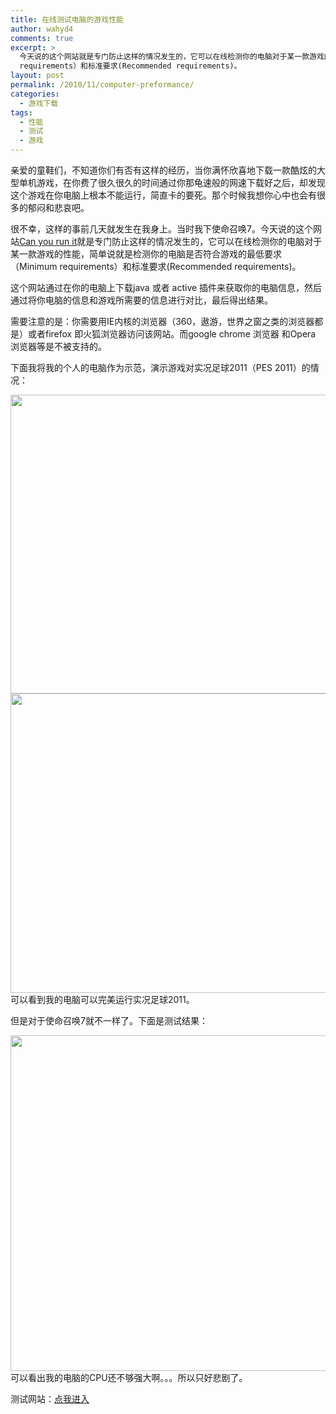 ```yaml
---
title: 在线测试电脑的游戏性能
author: wahyd4
comments: true
excerpt: >
  今天说的这个网站就是专门防止这样的情况发生的，它可以在线检测你的电脑对于某一款游戏的性能，简单说就是检测你的电脑是否符合游戏的最低要求（Minimum
  requirements）和标准要求(Recommended requirements)。
layout: post
permalink: /2010/11/computer-preformance/
categories:
  - 游戏下载
tags:
  - 性能
  - 测试
  - 游戏
---
```

亲爱的童鞋们，不知道你们有否有这样的经历，当你满怀欣喜地下载一款酷炫的大型单机游戏，在你费了很久很久的时间通过你那龟速般的网速下载好之后，却发现这个游戏在你电脑上根本不能运行，简直卡的要死。那个时候我想你心中也会有很多的郁闷和悲哀吧。

很不幸，这样的事前几天就发生在我身上。当时我下使命召唤7。今天说的这个网站<a href="http://cyri.systemrequirementslab.com/CYRI/" target="_blank">Can you run it</a>就是专门防止这样的情况发生的，它可以在线检测你的电脑对于某一款游戏的性能，简单说就是检测你的电脑是否符合游戏的最低要求（Minimum requirements）和标准要求(Recommended requirements)。

这个网站通过在你的电脑上下载java 或者 active 插件来获取你的电脑信息，然后通过将你电脑的信息和游戏所需要的信息进行对比，最后得出结果。

需要注意的是：你需要用IE内核的浏览器（360，遨游，世界之窗之类的浏览器都是）或者firefox 即火狐浏览器访问该网站。而google chrome 浏览器 和Opera 浏览器等是不被支持的。

下面我将我的个人的电脑作为示范，演示游戏对实况足球2011（PES 2011）的情况：

[<img class="aligncenter size-full wp-image-861" title="11-17-1_conew1" src="/images/2010/11/11-17-1_conew1.jpg" alt="" width="600" height="478" />][1][<img class="aligncenter size-full wp-image-862" title="11-17-2_conew1" src="/images/2010/11/11-17-2_conew1.jpg" alt="" width="601" height="479" />][2]可以看到我的电脑可以完美运行实况足球2011。

但是对于使命召唤7就不一样了。下面是测试结果：

[<img class="aligncenter size-full wp-image-863" title="11-17-3_conew1" src="/images/2010/11/11-17-3_conew1.jpg" alt="" width="600" height="537" />][3]可以看出我的电脑的CPU还不够强大啊。。。所以只好悲剧了。

测试网站：<a href="http://cyri.systemrequirementslab.com/CYRI/" target="_blank">点我进入</a>

 [1]: /images/2010/11/11-17-1_conew1.jpg
 [2]: /images/2010/11/11-17-2_conew1.jpg
 [3]: /images/2010/11/11-17-3_conew1.jpg
